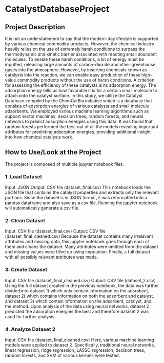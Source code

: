 # CatalystDatabaseProject

## Project Description
It is not an understatement to say that the modern-day lifestyle is supported by various chemical commodity products. However, the chemical industry heavily relies on the use of extremely harsh conditions to surpass the thermodynamic and kinetic barrier associated with reacting small abundant molecules. To enable these harsh conditions, a lot of energy must be inputted, releasing large amounts of carbon-dioxide and other greenhouse gases into the atmosphere. However, by inserting chemicals known as catalysts into the reaction, we can enable easy production of these high-value commodity products without the use of harsh conditions. A criterion for assessing the efficiency of these catalysts is its adsorption energy. The adsorption energy tells us how favorable it is for a certain small molecule to attach onto the catalyst surface. In this study, we utilize the Catalyst Database compiled by the ChemCatBio initiative which is a database that consists of adsorption energies of various catalysts and small molecule adsorbents. We employed various machine learning algorithms such as support vector machines, decision trees, random forests, and neural networks to predict adsorption energies using this data. It was found that random forests performed the best out of all the models revealing important attributes for predicting adsorption energies, providing additional insight into how chemical catalysts work. 

## How to Use/Look at the Project
The project is composed of multiple jupyter notebook files. 

### 1. Load Dataset
Input: JSON
Output: CSV file (dataset_final.csv)
This notebook loads the JSON file that contains the catalyst properties and extracts only the relevant portions. Since the dataset is in JSON format, it was reformatted into a pandas dataframe and also save as a csv file. Running the jupyter notebook will automatically generate a csv file. 

### 2. Clean Dataset
Input: CSV file (dataset_final.csv)
Output: CSV file (dataset_final_cleaned.csv)
Because the dataset contains many irrelavant attributes and missing data, this jupyter notebook goes through each of them and cleans the dataset. Many attributes were omitted from the dataset and missing values were filled up using imputation. Finally, a full dataset with all possibly relevant attributes was made. 

### 3. Create Dataset
Input: CSV file (dataset_final_cleaned.csv)
Output: CSV file (dataset_2.csv)
Using the full dataset created in the previous notebook, the data was further divided into dataset 1) which only contain information on the adsrobent, dataset 2) which contains information on both the adsorbent and catalyst, and dataset 3) which contain information on the adsorbent, catalyst, and the method. Upon analysis of the data using neural networks, dataset 2 predicted the adsorption energies the best and therefore dataset 2 was used for further analysis. 

### 4. Analyze Dataset 2
Input: CSV file (dataset_final_cleaned.csv)
Here, various machine learning models were applied to dataset 2. Specifically, traditional neural networks, linear regression, ridge regression, LASSO regression, decision trees, random forests, and SVM of various kernels were tested. 


